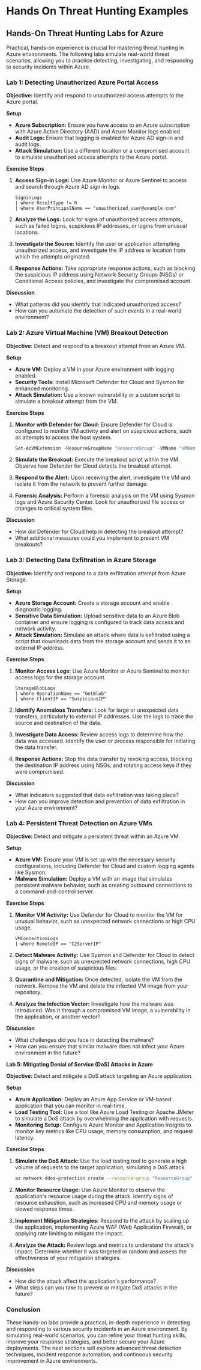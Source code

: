 # Hands On Threat Hunting Examples

## Hands-On Threat Hunting Labs for Azure

Practical, hands-on experience is crucial for mastering threat hunting in Azure environments. The following labs simulate real-world threat scenarios, allowing you to practice detecting, investigating, and responding to security incidents within Azure.

### **Lab 1: Detecting Unauthorized Azure Portal Access**

**Objective:** Identify and respond to unauthorized access attempts to the Azure portal.

**Setup**

* **Azure Subscription:** Ensure you have access to an Azure subscription with Azure Active Directory (AAD) and Azure Monitor logs enabled.
* **Audit Logs:** Ensure that logging is enabled for Azure AD sign-in and audit logs.
* **Attack Simulation:** Use a different location or a compromised account to simulate unauthorized access attempts to the Azure portal.

**Exercise Steps**

1.  **Access Sign-In Logs:** Use Azure Monitor or Azure Sentinel to access and search through Azure AD sign-in logs.

    ```kusto
    SigninLogs
    | where ResultType != 0
    | where UserPrincipalName == "unauthorized_user@example.com"
    ```
2. **Analyze the Logs:** Look for signs of unauthorized access attempts, such as failed logins, suspicious IP addresses, or logins from unusual locations.
3. **Investigate the Source:** Identify the user or application attempting unauthorized access, and investigate the IP address or location from which the attempts originated.
4. **Response Actions:** Take appropriate response actions, such as blocking the suspicious IP address using Network Security Groups (NSGs) or Conditional Access policies, and investigate the compromised account.

**Discussion**

* What patterns did you identify that indicated unauthorized access?
* How can you automate the detection of such events in a real-world environment?

### **Lab 2: Azure Virtual Machine (VM) Breakout Detection**

**Objective:** Detect and respond to a breakout attempt from an Azure VM.

**Setup**

* **Azure VM:** Deploy a VM in your Azure environment with logging enabled.
* **Security Tools:** Install Microsoft Defender for Cloud and Sysmon for enhanced monitoring.
* **Attack Simulation:** Use a known vulnerability or a custom script to simulate a breakout attempt from the VM.

**Exercise Steps**

1.  **Monitor with Defender for Cloud:** Ensure Defender for Cloud is configured to monitor VM activity and alert on suspicious actions, such as attempts to access the host system.

    ```powershell
    Set-AzVMExtension -ResourceGroupName "ResourceGroup" -VMName "VMName" -Name "MicrosoftAntimalware" -Publisher "Microsoft.Azure.Security" -Type "SecurityMonitoring"
    ```
2. **Simulate the Breakout:** Execute the breakout script within the VM. Observe how Defender for Cloud detects the breakout attempt.
3. **Respond to the Alert:** Upon receiving the alert, investigate the VM and isolate it from the network to prevent further damage.
4. **Forensic Analysis:** Perform a forensic analysis on the VM using Sysmon logs and Azure Security Center. Look for unauthorized file access or changes to critical system files.

**Discussion**

* How did Defender for Cloud help in detecting the breakout attempt?
* What additional measures could you implement to prevent VM breakouts?

### **Lab 3: Detecting Data Exfiltration in Azure Storage**

**Objective:** Identify and respond to a data exfiltration attempt from Azure Storage.

**Setup**

* **Azure Storage Account:** Create a storage account and enable diagnostic logging.
* **Sensitive Data Simulation:** Upload sensitive data to an Azure Blob container and ensure logging is configured to track data access and network activity.
* **Attack Simulation:** Simulate an attack where data is exfiltrated using a script that downloads data from the storage account and sends it to an external IP address.

**Exercise Steps**

1.  **Monitor Access Logs:** Use Azure Monitor or Azure Sentinel to monitor access logs for the storage account.

    ```kusto
    StorageBlobLogs
    | where OperationName == "GetBlob"
    | where ClientIP == "SuspiciousIP"
    ```
2. **Identify Anomalous Transfers:** Look for large or unexpected data transfers, particularly to external IP addresses. Use the logs to trace the source and destination of the data.
3. **Investigate Data Access:** Review access logs to determine how the data was accessed. Identify the user or process responsible for initiating the data transfer.
4. **Response Actions:** Stop the data transfer by revoking access, blocking the destination IP address using NSGs, and rotating access keys if they were compromised.

**Discussion**

* What indicators suggested that data exfiltration was taking place?
* How can you improve detection and prevention of data exfiltration in your Azure environment?

### **Lab 4: Persistent Threat Detection on Azure VMs**

**Objective:** Detect and mitigate a persistent threat within an Azure VM.

**Setup**

* **Azure VM:** Ensure your VM is set up with the necessary security configurations, including Defender for Cloud and custom logging agents like Sysmon.
* **Malware Simulation:** Deploy a VM with an image that simulates persistent malware behavior, such as creating outbound connections to a command-and-control server.

**Exercise Steps**

1.  **Monitor VM Activity:** Use Defender for Cloud to monitor the VM for unusual behavior, such as unexpected network connections or high CPU usage.

    ```kusto
    VMConnectionLogs
    | where RemoteIP == "C2ServerIP"
    ```
2. **Detect Malware Activity:** Use Sysmon and Defender for Cloud to detect signs of malware, such as unexpected network connections, high CPU usage, or the creation of suspicious files.
3. **Quarantine and Mitigation:** Once detected, isolate the VM from the network. Remove the VM and delete the infected VM image from your repository.
4. **Analyze the Infection Vector:** Investigate how the malware was introduced. Was it through a compromised VM image, a vulnerability in the application, or another vector?

**Discussion**

* What challenges did you face in detecting the malware?
* How can you ensure that similar malware does not infect your Azure environment in the future?

**Lab 5: Mitigating Denial of Service (DoS) Attacks in Azure**

**Objective:** Detect and mitigate a DoS attack targeting an Azure application.

**Setup**

* **Azure Application:** Deploy an Azure App Service or VM-based application that you can monitor in real-time.
* **Load Testing Tool:** Use a tool like Azure Load Testing or Apache JMeter to simulate a DoS attack by overwhelming the application with requests.
* **Monitoring Setup:** Configure Azure Monitor and Application Insights to monitor key metrics like CPU usage, memory consumption, and request latency.

**Exercise Steps**

1.  **Simulate the DoS Attack:** Use the load testing tool to generate a high volume of requests to the target application, simulating a DoS attack.

    ```bash
    az network ddos-protection create --resource-group "ResourceGroup" --name "MyDdosProtection"
    ```
2. **Monitor Resource Usage:** Use Azure Monitor to observe the application's resource usage during the attack. Identify signs of resource exhaustion, such as increased CPU and memory usage or slowed response times.
3. **Implement Mitigation Strategies:** Respond to the attack by scaling up the application, implementing Azure WAF (Web Application Firewall), or applying rate limiting to mitigate the impact.
4. **Analyze the Attack:** Review logs and metrics to understand the attack's impact. Determine whether it was targeted or random and assess the effectiveness of your mitigation strategies.

**Discussion**

* How did the attack affect the application's performance?
* What steps can you take to prevent or mitigate DoS attacks in the future?

### Conclusion

These hands-on labs provide a practical, in-depth experience in detecting and responding to various security incidents in an Azure environment. By simulating real-world scenarios, you can refine your threat hunting skills, improve your response strategies, and better secure your Azure deployments. The next sections will explore advanced threat detection techniques, incident response automation, and continuous security improvement in Azure environments.
